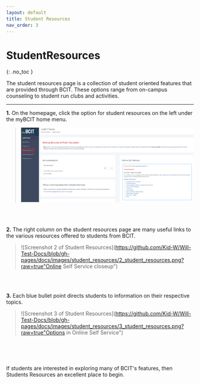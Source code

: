 ```yaml
---
layout: default
title: Student Resources 
nav_order: 3
---
```


# StudentResources
{: .no_toc }

The student resources page is a collection of student oriented features that are provided through BCIT. These options range from on-campus counseling to student run clubs and activities.

---

**1.** On the homepage, click the option for student resources on the left under the myBCIT home menu.
>![Screenshot 1 of Student Resources](https://github.com/Kid-W/Will-Test-Docs/blob/gh-pages/docs/images/student_resources/1_student_resources.png?raw=true "homepage screenshot")
<br>

<br>

**2.** The right column on the student resources page are many useful links to the various resources offered to students from BCIT.
>![Screenshot 2 of Student Resources](https://github.com/Kid-W/Will-Test-Docs/blob/gh-pages/docs/images/student_resources/2_student_resources.png?raw=true"Online Self Service closeup")
<br>

<br>

**3.** Each blue bullet point directs students to information on their respective topics. 
>![Screenshot 3 of Student Resources](https://github.com/Kid-W/Will-Test-Docs/blob/gh-pages/docs/images/student_resources/3_student_resources.png?raw=true"Options in Online Self Service")
<br>

<br>
<br>

 If students are interested in exploring many of BCIT's features, then Students Resources an excellent place to begin.